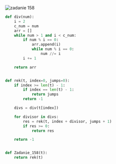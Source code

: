 <picture>
  <source srcset="../../srt/zbior_zadan/158.png" media="(prefers-color-scheme: light)">
  <source srcset="../../srt/zbior_zadan/black_158.png" media="(prefers-color-scheme: dark)">
  <img src="../../srt/zbior_zadan/black_158.png" alt="zadanie 158">
</picture>

```python
def div(num):
    i = 2
    c_num = num
    arr = []
    while num > 1 and i < c_num:
        if num % i == 0:
            arr.append(i)
            while num % i == 0:
                num //= i
        i += 1

    return arr


def rek(t, index=0, jumps=0):
    if index >= len(t) - 1:
        if index == len(t) - 1:
            return jumps
        return -1

    divs = div(t[index])

    for divisor in divs:
        res = rek(t, index + divisor, jumps + 1)
        if res >= 0:
            return res

    return -1


def Zadanie_158(t):
    return rek(t)



```

